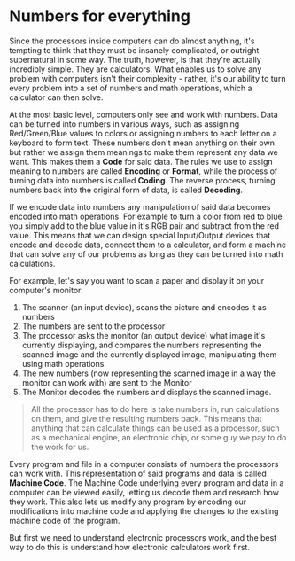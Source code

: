 # Numbers for everything

Since the processors inside computers can do almost anything, it's tempting to think that they must be insanely complicated, or outright supernatural in some way. The truth, however, is that they're actually incredibly simple. They are calculators. What enables us to solve any problem with computers isn't their complexity - rather, it's our ability to turn every problem into a set of numbers and math operations, which a calculator can then solve.

At the most basic level, computers only see and work with numbers. Data can be turned into numbers in various ways, such as assigning Red/Green/Blue values to colors or assigning numbers to each letter on a keyboard to form text. These numbers don't mean anything on their own but rather we assign them meanings to make them represent any data we want. This makes them a **Code** for said data. The rules we use to assign meaning to numbers are called **Encoding** or **Format**, while the process of turning data into numbers is called **Coding**. The reverse process, turning numbers back into the original form of data, is called **Decoding**.

If we encode data into numbers any manipulation of said data becomes encoded into math operations. For example to turn a color from red to blue you simply add to the blue value in it's RGB pair and subtract from the red value. This means that we can design special Input/Output devices that encode and decode data, connect them to a calculator, and form a machine that can solve any of our problems as long as they can be turned into math calculations.  

For example, let's say you want to scan a paper and display it on your computer's monitor:

1. The scanner (an input device), scans the picture and encodes it as numbers
2. The numbers are sent to the processor
3. The processor asks the monitor (an output device) what image it's currently displaying, and compares the numbers representing the scanned image and the currently displayed image, manipulating them using math operations.
4. The new numbers (now representing the scanned image in a way the monitor can work with) are sent to the Monitor
5. The Monitor decodes the numbers and displays the scanned image.

> All the processor has to do here is take numbers in, run calculations on them, and give the resulting numbers back. This means that anything that can calculate things can be used as a processor, such as a mechanical engine, an electronic chip, or some guy we pay to do the work for us.

Every program and file in a computer consists of numbers the processors can work with. This representation of said programs and data is called **Machine Code**. The Machine Code underlying every program and data in a computer can be viewed easily, letting us decode them and research how they work. This also lets us modify any program by encoding our modifications into machine code and applying the changes to the existing machine code of the program.

But first we need to understand electronic processors work, and the best way to do this is understand how electronic calculators work first.
